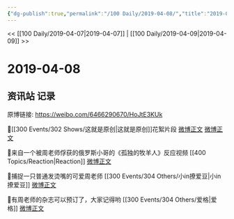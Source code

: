 ```yaml
---
{"dg-publish":true,"permalink":"/100 Daily/2019-04-08/","title":"2019-04-08","created":"2023-03-11T21:15:16.092+08:00","updated":"2023-04-05T20:00:00.219+08:00"}
---
```



<< [[100 Daily/2019-04-07\|2019-04-07]] | [[100 Daily/2019-04-09\|2019-04-09]] >>

# 2019-04-08

## 资讯站 记录

原博链接: https://weibo.com/6466290670/HoJtE3KUk

🐰[[300 Events/302 Shows/这就是原创\|这就是原创]]花絮片段
[微博正文](https://m.weibo.cn/6466290670/4358841930586436)
[微博正文](https://m.weibo.cn/6466290670/4358900948508820)

🐰来自一个被周老师俘获的俄罗斯小哥的《孤独的牧羊人》反应视频 [[400 Topics/Reaction\|Reaction]]
[微博正文](https://m.weibo.cn/6466290670/4358853929230578)

🐰捕捉一只普通发烫嘴的可爱周老师 [[300 Events/304 Others/小in撩爱豆\|小in撩爱豆]]
[微博正文](https://m.weibo.cn/6466290670/4358880215329970)

🐰有周老师的杂志可以预订了，大家记得哟 [[300 Events/304 Others/爱格\|爱格]]
[微博正文](https://m.weibo.cn/6466290670/4358947920482529)
